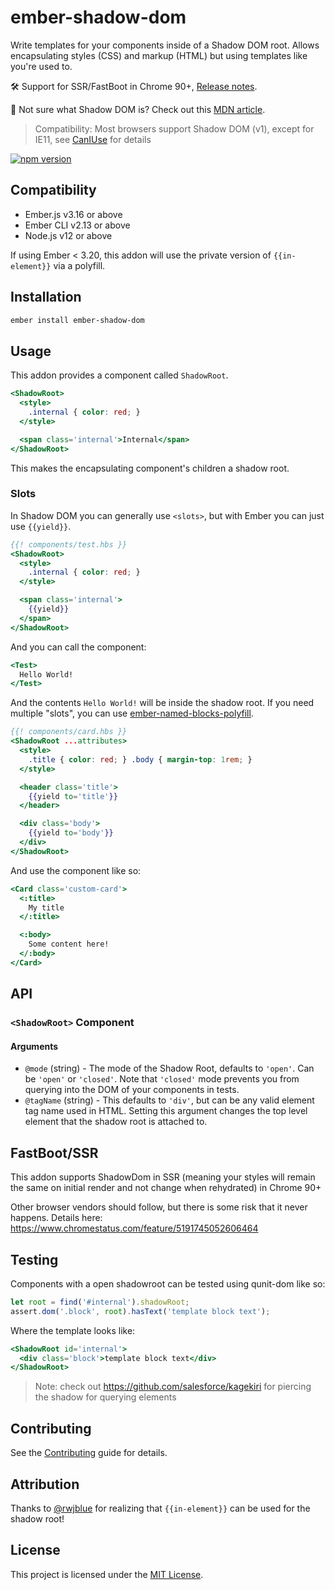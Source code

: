 # ember-shadow-dom

Write templates for your components inside of a Shadow DOM root.
Allows encapsulating styles (CSS) and markup (HTML) but using templates like
you're used to.

🛠 Support for SSR/FastBoot in Chrome 90+, [Release notes](https://developer.chrome.com/blog/new-in-chrome-90/#declarative).

🤔 Not sure what Shadow DOM is? Check out this [MDN article](https://developer.mozilla.org/en-US/docs/Web/Web_Components/Using_shadow_DOM).

> Compatibility: Most browsers support Shadow DOM (v1), except for IE11, see [CanIUse](https://caniuse.com/#feat=shadowdomv1) for details

[![npm version][npm-badge]][npm-badge-url]

## Compatibility

- Ember.js v3.16 or above
- Ember CLI v2.13 or above
- Node.js v12 or above

If using Ember < 3.20, this addon will use the private version of `{{in-element}}` via a polyfill.

## Installation

```sh
ember install ember-shadow-dom
```

## Usage

This addon provides a component called `ShadowRoot`.

```hbs
<ShadowRoot>
  <style>
    .internal { color: red; }
  </style>

  <span class='internal'>Internal</span>
</ShadowRoot>
```

This makes the encapsulating component's children a shadow root.

### Slots

In Shadow DOM you can generally use `<slots>`, but with Ember you can just use `{{yield}}`.

```hbs
{{! components/test.hbs }}
<ShadowRoot>
  <style>
    .internal { color: red; }
  </style>

  <span class='internal'>
    {{yield}}
  </span>
</ShadowRoot>
```

And you can call the component:

```hbs
<Test>
  Hello World!
</Test>
```

And the contents `Hello World!` will be inside the shadow root. If you need multiple
"slots", you can use [ember-named-blocks-polyfill](https://github.com/ember-polyfills/ember-named-blocks-polyfill).

```hbs
{{! components/card.hbs }}
<ShadowRoot ...attributes>
  <style>
    .title { color: red; } .body { margin-top: 1rem; }
  </style>

  <header class='title'>
    {{yield to='title'}}
  </header>

  <div class='body'>
    {{yield to='body'}}
  </div>
</ShadowRoot>
```

And use the component like so:

```hbs
<Card class='custom-card'>
  <:title>
    My title
  </:title>

  <:body>
    Some content here!
  </:body>
</Card>
```

## API

### `<ShadowRoot>` Component

#### Arguments

- `@mode` (string) - The mode of the Shadow Root, defaults to `'open'`. Can be `'open'` or `'closed'`.
  Note that `'closed'` mode prevents you from querying into the DOM of your components in tests.
- `@tagName` (string) - This defaults to `'div'`, but can be any valid element tag name used in HTML.
  Setting this argument changes the top level element that the shadow root is attached to.

## FastBoot/SSR

This addon supports ShadowDom in SSR (meaning your styles will remain the same on initial render and not change when rehydrated) in Chrome 90+

Other browser vendors should follow, but there is some risk that it never happens.
Details here: https://www.chromestatus.com/feature/5191745052606464

## Testing

Components with a open shadowroot can be tested using qunit-dom like so:

```js
let root = find('#internal').shadowRoot;
assert.dom('.block', root).hasText('template block text');
```

Where the template looks like:

```hbs
<ShadowRoot id='internal'>
  <div class='block'>template block text</div>
</ShadowRoot>
```

> Note: check out https://github.com/salesforce/kagekiri for piercing the shadow for querying elements

## Contributing

See the [Contributing](CONTRIBUTING.md) guide for details.

## Attribution

Thanks to [@rwjblue](https://github.com/rwjblue) for realizing that `{{in-element}}` can be used for the shadow root!

## License

This project is licensed under the [MIT License](LICENSE.md).

[npm-badge]: https://badge.fury.io/js/ember-shadow-dom.svg
[npm-badge-url]: http://badge.fury.io/js/ember-shadow-dom
